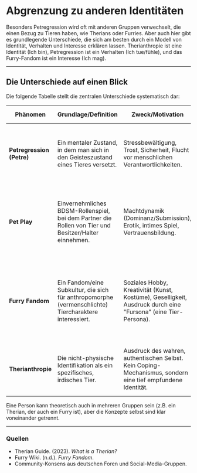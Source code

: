 # Abgrenzung zu anderen Identitäten

Besonders Petregression wird oft mit anderen Gruppen verwechselt, die einen Bezug zu Tieren haben, wie Therians oder Furries. Aber auch hier gibt es grundlegende Unterschiede, die sich am besten durch ein Modell von Identität, Verhalten und Interesse erklären lassen. Therianthropie ist eine Identität (Ich bin), Petregression ist ein Verhalten (Ich tue/fühle), und das Furry-Fandom ist ein Interesse (Ich mag).

---

## Die Unterschiede auf einen Blick

Die folgende Tabelle stellt die zentralen Unterschiede systematisch dar:

| Phänomen | Grundlage/Definition | Zweck/Motivation | Sexualität | Verhältnis zur Identität |
|----------|---------------------|------------------|------------|-------------------------|
| **Petregression (Petre)** | Ein mentaler Zustand, in dem man sich in den Geisteszustand eines Tieres versetzt. | Stressbewältigung, Trost, Sicherheit, Flucht vor menschlichen Verantwortlichkeiten. | Strikt nicht-sexuell (SFW). Die Community grenzt sich aktiv von sexuellen Praktiken ab. | Ein temporärer Zustand oder eine Bewältigungsstrategie, kein Teil der Kernidentität. |
| **Pet Play** | Einvernehmliches BDSM-Rollenspiel, bei dem Partner die Rollen von Tier und Besitzer/Halter einnehmen. | Machtdynamik (Dominanz/Submission), Erotik, intimes Spiel, Vertrauensbildung. | Oft sexuell (NSFW), aber auch nicht-sexuelle Varianten existieren. Steht im Kontext von Kink. | Eine angenommene Rolle im Rahmen eines Spiels oder einer Beziehung, die bewusst ein- und ausgeschaltet wird. |
| **Furry Fandom** | Ein Fandom/eine Subkultur, die sich für anthropomorphe (vermenschlichte) Tiercharaktere interessiert. | Soziales Hobby, Kreativität (Kunst, Kostüme), Geselligkeit, Ausdruck durch eine "Fursona" (eine Tier-Persona). | Überwiegend ein nicht-sexuelles Hobby. Es existieren jedoch NSFW-Subkulturen und -Kunst, wie in vielen Fandoms. | Ein Interesse oder Hobby. Die Fursona ist eine repräsentative Figur, keine Behauptung, tatsächlich dieses Tier zu sein. |
| **Therianthropie** | Die nicht-physische Identifikation als ein spezifisches, irdisches Tier. | Ausdruck des wahren, authentischen Selbst. Kein Coping-Mechanismus, sondern eine tief empfundene Identität. | Nicht per se sexuell. Die Identität ist von sexueller Orientierung oder Praxis getrennt. | Ein integraler, dauerhafter Teil der Kernidentität. Ein Therian ist innerlich ein Tier, er verhält sich nicht nur so. |

Eine Person kann theoretisch auch in mehreren Gruppen sein (z.B. ein Therian, der auch ein Furry ist), aber die Konzepte selbst sind klar voneinander getrennt.

---

### **Quellen**

* Therian Guide. (2023). *What is a Therian?*
* Furry Wiki. (n.d.). *Furry Fandom*.
* Community-Konsens aus deutschen Foren und Social-Media-Gruppen. 